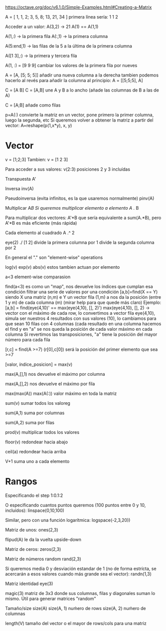 https://octave.org/doc/v6.1.0/Simple-Examples.html#Creating-a-Matrix

A = [ 1, 1, 2; 3, 5, 8; 13, 21, 34 ]
primera línea sería: 1 1 2

Acceder a un valor:
A(3,2) -> 21
A(1) == A(1,1)

A(1,:) -> la primera fila
A(:,1) -> la primera columna

A(5:end,1) -> las filas de la 5 a la última de la primera columna

A([1 3],:) -> la primera y tercera fila

A(1, :) = [9 9 9]
  cambiar los valores de la primera fila por nueves

A = [A, [5; 5; 5]]
  añadir una nueva columna a la derecha
  tambien podemos hacerlo al revés para añadir la columna al principio: A = [[5;5;5], A]

C = [A B]
C = [A,B]
  une A y B a lo ancho (añade las columnas de B a las de A)

C = [A;B]
  añade como filas

p=A(:)
  convierte la matriz en un vector, pone primero la primer columna, luego la segunda, etc
  Si queremos volver a obtener la matriz a partir del vector: A=reshape(p(1,x*y), x, y)

# Vector
v = [1;2;3]
Tambien:
v = [1
2
3]

Para acceder a sus valores:
v(2:3)
  posiciones 2 y 3 incluídas



Transpuesta
A'

Inversa
inv(A)

Pseudoinversa (evita infinitos, es la que usaremos normalmente)
pinv(A)

Multiplicar
A*B
Si queremos multiplicar elemento a elemento
A .* B

Para multiplicar dos vectores:
A'*B
que sería equivalente a sum(A.*B), pero A'*B es más eficiente (más rápida)



Cada elemento al cuadrado
A .^ 2

eye(2) ./ [1 2]
  divide la primera columna por 1
  divide la segunda columna por 2

En general el "." son "element-wise" operations


log(v)
exp(v)
abs(v)
  estos tambien actuan por elemento

a<3
  element-wise comparasion

find(a<3)
  es como un "map", nos devuelve los índices que cumplan esa condición
  filtrar una serie de valores por una condición
[a,b]=find(X == Y)
  siendo X una matriz (n,m) e Y un vector fila (1,m)
  a nos da la posición (entre 1 y m) de cada columna (m) (mirar help para que quede más claro)
  Ejemplo: [a,b] = find(eye(4,10)' == max(eye(4,10), [], 2)')
    max(eye(4,10), [], 2) -> vector con el máximo de cada row, lo convertimos a vector fila
    eye(4,10), simula ser nuestros 4 resultados con sus valores (10), lo cambiamos para que sean 10 filas con 4 columnas (cada resultado en una columna
    hacemos el find y en "a" se nos queda la posición de cada valor máximo en cada columna
    Si revertimos las transposiciones, "a" tiene la posición del mayor número para cada fila

[r,c] = find(A >=7)
  (r[0],c[0]) será la posición del primer elemento que sea >=7

[valor, índice_posicion] = max(v)

max(A,[],1)
  nos devuelve el máximo por columna

max(A,[],2)
  nos devuelve el máximo por fila

max(max(A))
max(A(:))
  valor máximo en toda la matriz

sum(v)
  sumar todos los valoreg

sum(A,1)
  suma por columnas

sum(A,2)
  suma por filas

prod(v)
  multiplicar todos los valores

floor(v)
  redondear hacia abajo

ceil(a)
  redondear hacia arriba



V+1
  suma uno a cada elemento


# Rangos
Especificando el step
1:0.1:2

O especificando cuantos puntos queremos (100 puntos entre 0 y 10, incluídos):
linspace(0,10,100)

Similar, pero con una función logarítmica:
logspace(-2,3,20))




Matriz de unos:
ones(2,3)

flipud(A)
  le da la vuelta upside-down

Matriz de ceros:
zeros(2,3)

Matriz de números random
rand(2,3)

Si queremos media 0 y desviación estandar de 1 (no de forma estrícta, se acercarán a esos valores cuando más grande sea el vector):
randn(1,3)

Matriz identidad
eye(3)

magic(3)
  matriz de 3x3 donde sus columnas, filas y diagonales suman lo mismo. Útil para generar matrices "random"

Tamaño/size
size(A)
size(A, 1)
  nuḿero de rows
size(A, 2)
  nuḿero de columnas

length(V)
  tamaño del vector
  o el mayor de rows/cols para una matriz
